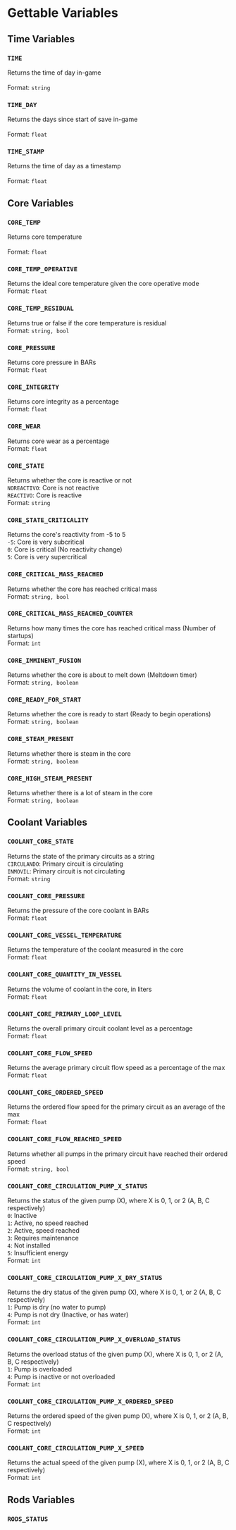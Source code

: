 # Gettable Variables
## Time Variables
### `TIME`
Returns the time of day in-game<br>  
Format: `string`

### `TIME_DAY`
Returns the days since start of save in-game<br>  
Format: `float`

### `TIME_STAMP`
Returns the time of day as a timestamp<br>  
Format: `float`

## Core Variables
### `CORE_TEMP`
Returns core temperature<br>  
Format: `float`

### `CORE_TEMP_OPERATIVE`
Returns the ideal core temperature given the core operative mode  
Format: `float`

### `CORE_TEMP_RESIDUAL`
Returns true or false if the core temperature is residual  
Format: `string, bool`

### `CORE_PRESSURE`
Returns core pressure in BARs  
Format: `float`

### `CORE_INTEGRITY`
Returns core integrity as a percentage  
Format: `float`

### `CORE_WEAR`
Returns core wear as a percentage  
Format: `float`

### `CORE_STATE`
Returns whether the core is reactive or not  
`NOREACTIVO`: Core is not reactive  
`REACTIVO`: Core is reactive  
Format: `string`

### `CORE_STATE_CRITICALITY`
Returns the core's reactivity from -5 to 5  
`-5`: Core is very subcritical  
`0`: Core is critical (No reactivity change)  
`5`: Core is very supercritical

### `CORE_CRITICAL_MASS_REACHED`
Returns whether the core has reached critical mass  
Format: `string, bool`

### `CORE_CRITICAL_MASS_REACHED_COUNTER`
Returns how many times the core has reached critical mass (Number of startups)  
Format: `int`

### `CORE_IMMINENT_FUSION`
Returns whether the core is about to melt down (Meltdown timer)  
Format: `string, boolean`

### `CORE_READY_FOR_START`
Returns whether the core is ready to start (Ready to begin operations)  
Format: `string, boolean`

### `CORE_STEAM_PRESENT`
Returns whether there is steam in the core  
Format: `string, boolean`

### `CORE_HIGH_STEAM_PRESENT`
Returns whether there is a lot of steam in the core  
Format: `string, boolean`

## Coolant Variables
### `COOLANT_CORE_STATE`
Returns the state of the primary circuits as a string  
`CIRCULANDO`: Primary circuit is circulating   
`INMOVIL`: Primary circuit is not circulating  
Format: `string`

### `COOLANT_CORE_PRESSURE`
Returns the pressure of the core coolant in BARs  
Format: `float`

### `COOLANT_CORE_VESSEL_TEMPERATURE`
Returns the temperature of the coolant measured in the core  
Format: `float`

### `COOLANT_CORE_QUANTITY_IN_VESSEL`
Returns the volume of coolant in the core, in liters  
Format: `float`

### `COOLANT_CORE_PRIMARY_LOOP_LEVEL`
Returns the overall primary circuit coolant level as a percentage  
Format: `float`

### `COOLANT_CORE_FLOW_SPEED`
Returns the average primary circuit flow speed as a percentage of the max  
Format: `float`

### `COOLANT_CORE_ORDERED_SPEED`
Returns the ordered flow speed for the primary circuit as an average of the max  
Format: `float`

### `COOLANT_CORE_FLOW_REACHED_SPEED`
Returns whether all pumps in the primary circuit have reached their ordered speed  
Format: `string, bool`

### `COOLANT_CORE_CIRCULATION_PUMP_X_STATUS`
Returns the status of the given pump (X), where X is 0, 1, or 2 (A, B, C respectively)  
`0`: Inactive  
`1`: Active, no speed reached  
`2`: Active, speed reached  
`3`: Requires maintenance  
`4`: Not installed  
`5`: Insufficient energy   
Format: `int`

### `COOLANT_CORE_CIRCULATION_PUMP_X_DRY_STATUS`
Returns the dry status of the given pump (X), where X is 0, 1, or 2 (A, B, C respectively)  
`1`: Pump is dry (no water to pump)  
`4`: Pump is not dry (Inactive, or has water)  
Format: `int`

### `COOLANT_CORE_CIRCULATION_PUMP_X_OVERLOAD_STATUS`
Returns the overload status of the given pump (X), where X is 0, 1, or 2 (A, B, C respectively)  
`1`: Pump is overloaded  
`4`: Pump is inactive or not overloaded  
Format: `int`

### `COOLANT_CORE_CIRCULATION_PUMP_X_ORDERED_SPEED`
Returns the ordered speed of the given pump (X), where X is 0, 1, or 2 (A, B, C respectively)  
Format: `int`

### `COOLANT_CORE_CIRCULATION_PUMP_X_SPEED`
Returns the actual speed of the given pump (X), where X is 0, 1, or 2 (A, B, C respectively)  
Format: `int`

## Rods Variables
### `RODS_STATUS`